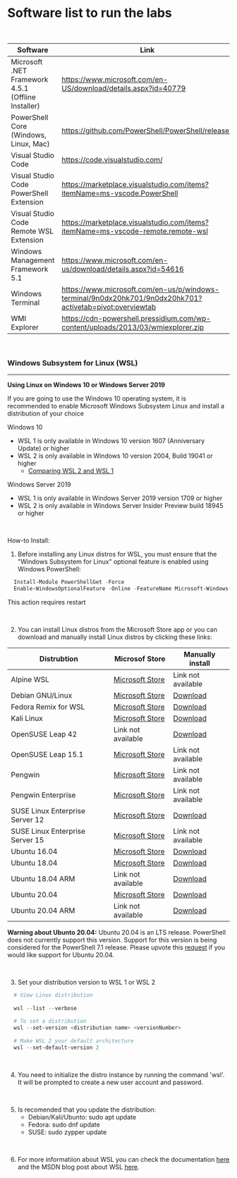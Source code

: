 # Software list to run the labs 

<br>

| Software | Link |
| --- | --- |
| Microsoft .NET Framework 4.5.1 (Offline Installer) | https://www.microsoft.com/en-US/download/details.aspx?id=40779 |
| PowerShell Core (Windows, Linux, Mac) | https://github.com/PowerShell/PowerShell/releases |
| Visual Studio Code | https://code.visualstudio.com/ |
| Visual Studio Code PowerShell Extension | https://marketplace.visualstudio.com/items?itemName=ms-vscode.PowerShell |
| Visual Studio Code Remote WSL Extension | https://marketplace.visualstudio.com/items?itemName=ms-vscode-remote.remote-wsl |
| Windows Management Framework 5.1 | https://www.microsoft.com/en-us/download/details.aspx?id=54616 |
| Windows Terminal | https://www.microsoft.com/en-us/p/windows-terminal/9n0dx20hk701/9n0dx20hk701?activetab=pivot:overviewtab |
| WMI Explorer | https://cdn-powershell.pressidium.com/wp-content/uploads/2013/03/wmiexplorer.zip | 


<br>

### Windows Subsystem for Linux (WSL)
----------
**Using Linux on Windows 10 or Windows Server 2019**

If you are going to use the Windows 10 operating system, it is recommended to enable Microsoft Windows Subsystem Linux and install a distribution of your choice

Windows 10
 * WSL 1 is only available in Windows 10 version 1607 (Anniversary Update) or higher
 * WSL 2 is only available in Windows 10 version 2004, Build 19041 or higher
    * [Comparing WSL 2 and WSL 1](https://docs.microsoft.com/en-us/windows/wsl/compare-versions)

Windows Server 2019
  * WSL 1 is only available in Windows Server 2019 version 1709 or higher
  * WSL 2 is only available in Windows Server Insider Preview build 18945 or higher

<br/>

How-to Install:
  
  1. Before installing any Linux distros for WSL, you must ensure that the "Windows Subsystem for Linux" optional feature is enabled using Windows PowerShell:
  ```powershell
    Install-Module PowerShellGet -Force
    Enable-WindowsOptionalFeature -Online -FeatureName Microsoft-Windows-Subsystem-Linux 
  ```
  This action requires restart
 
 <br/>
 
  2. You can install Linux distros from the Microsoft Store app or you can download and manually install Linux distros by clicking these links:
  

| Distrubtion| Microsof Store | Manually install |
| --- | --- | --- |
| Alpine WSL | [Microsoft Store](https://www.microsoft.com/store/apps/9p804crf0395) | Link not available | 
| Debian GNU/Linux | [Microsoft Store](https://www.microsoft.com/store/apps/9MSVKQC78PK6) | [Download](https://aka.ms/wsl-debian-gnulinux) | 
| Fedora Remix for WSL | [Microsoft Store](https://www.microsoft.com/store/apps/9n6gdm4k2hnc) | [Download](https://github.com/WhitewaterFoundry/WSLFedoraRemix/releases/) | 
| Kali Linux | [Microsoft Store](https://www.microsoft.com/store/apps/9PKR34TNCV07) | [Download](https://aka.ms/wsl-kali-linux-new) | 
| OpenSUSE Leap 42   | Link not available | [Download](https://aka.ms/wsl-opensuse-42) |
| OpenSUSE Leap 15.1 | [Microsoft Store](https://aka.ms/wsl2kernel)| Link not available | 
| Pengwin | [Microsoft Store](https://www.microsoft.com/store/apps/9NV1GV1PXZ6P) | Link not available | 
| Pengwin Enterprise | [Microsoft Store](https://www.microsoft.com/store/apps/9N8LP0X93VCP) | Link not available | 
| SUSE Linux Enterprise Server 12 | [Microsoft Store](https://www.microsoft.com/store/apps/9MZ3D1TRP8T1) | [Download](https://aka.ms/wsl-sles-12)  | 
| SUSE Linux Enterprise Server 15 | [Microsoft Store](https://www.microsoft.com/store/apps/9PN498VPMF3Z) | Link not available | 
| Ubuntu 16.04 | [Microsoft Store](https://www.microsoft.com/store/apps/9pjn388hp8c9) | [Download](https://aka.ms/wsl-ubuntu-1604) | 
| Ubuntu 18.04 | [Microsoft Store](https://www.microsoft.com/store/apps/9N9TNGVNDL3Q) | [Download](https://aka.ms/wsl-ubuntu-1804) | 
| Ubuntu 18.04 ARM | Link not available | [Download](https://aka.ms/wsl-ubuntu-1804-arm) |
| Ubuntu 20.04 | [Microsoft Store](https://www.microsoft.com/store/apps/9n6svws3rx71) | [Download](https://aka.ms/wslubuntu2004) | 
| Ubuntu 20.04 ARM | Link not available | [Download](https://aka.ms/wslubuntu2004arm) |
      
     
   **Warning about Ubunto 20.04:** Ubuntu 20.04 is an LTS release. PowerShell does not currently support this version. Support for this version is being considered for the PowerShell 7.1 release. Please upvote this [request](https://github.com/PowerShell/PowerShell/issues/12626) if you would like support for Ubuntu 20.04.
   

<br/>
       
  3. Set your distribution version to WSL 1 or WSL 2
  ```powershell
    # View Linux distribution
    
    wsl --list --verbose
    
    # To set a distribution
    wsl --set-version <distribution name> <versionNumber>
    
    # Make WSL 2 your default architecture
    wsl --set-default-version 2
  ```
<br/>
 
  4. You need to initialize the distro instance by running the command 'wsl'. It  will be prompted to create a new user account and password.
  
<br/>

  5. Is recomended that you update the distribution:
       * Debian/Kali/Ubunto: sudo apt update
       * Fedora: sudo dnf update
       * SUSE: sudo zypper update
    
 <br/> 
  
  6. For more informatiion about WSL you can check the documentation [here](https://docs.microsoft.com/en-us/windows/wsl/about?redirectedfrom=MSDN) and the MSDN blog post about WSL [here](https://blogs.msdn.microsoft.com/commandline/learn-about-windows-console-and-windows-subsystem-for-linux-wsl/#primary).
